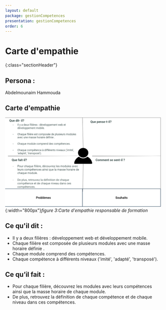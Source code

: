```yaml
---
layout: default
package: gestionCompetences
presentation: gestionCompetences
order: 6
---
```



# Carte d'empathie
{:class="sectionHeader"}

<!-- new slide -->

## Persona :

Abdelmounaim Hammouda  

<!-- new slide -->


## Carte d'empathie 

![Carte d'empathie responsable de formation](./images/carte-empathie-responsable-de-formation-abdelmounaim-hammouda.png){:width="800px"}*figure 3:Carte d'empathie responsable de formation*


<!-- note -->

## Ce qu'il dit : 

- Il y a deux filières : développement web et développement mobile.
- Chaque filière est composée de plusieurs modules avec une masse horaire définie .
- Chaque module comprend des compétences. 
- Chaque compétence à différents niveaux ('imité', 'adapté', 'transposé').

## Ce qu’il fait :

- Pour chaque filière, découvrez les modules avec leurs compétences ainsi que la masse horaire de chaque module.
- De plus, retrouvez la définition de chaque compétence et de chaque niveau dans ces compétences.

<!-- new slide -->